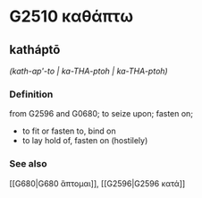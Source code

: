 # G2510 καθάπτω

## katháptō

_(kath-ap'-to | ka-THA-ptoh | ka-THA-ptoh)_

### Definition

from G2596 and G0680; to seize upon; fasten on; 

- to fit or fasten to, bind on
- to lay hold of, fasten on (hostilely)

### See also

[[G680|G680 ἅπτομαι]], [[G2596|G2596 κατά]]
